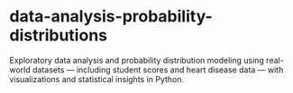 # data-analysis-probability-distributions
Exploratory data analysis and probability distribution modeling using real-world datasets — including student scores and heart disease data — with visualizations and statistical insights in Python.
